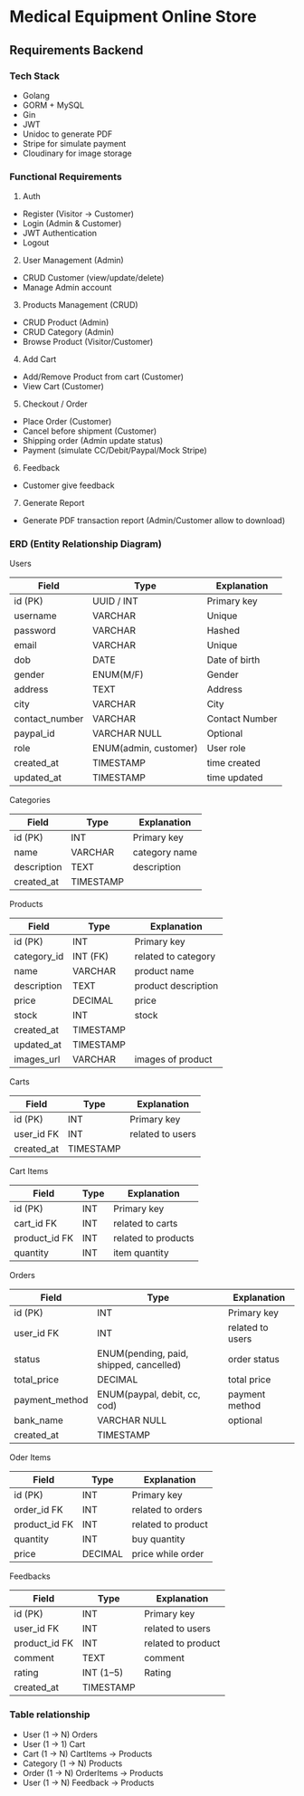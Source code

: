 
# Medical Equipment Online Store 

## Requirements Backend

### Tech Stack
- Golang
- GORM + MySQL
- Gin
- JWT
- Unidoc to generate PDF
- Stripe for simulate payment
- Cloudinary for image storage

### Functional Requirements
1. Auth
- Register (Visitor → Customer)
- Login (Admin & Customer)
- JWT Authentication
- Logout
2. User Management (Admin)
- CRUD Customer (view/update/delete)
- Manage Admin account
3. Products Management (CRUD)
- CRUD Product (Admin)
- CRUD Category (Admin)
- Browse Product (Visitor/Customer)
4. Add Cart
- Add/Remove Product from cart (Customer)
- View Cart (Customer)
5. Checkout / Order
- Place Order (Customer)
- Cancel before shipment (Customer)
- Shipping order (Admin update status)
- Payment (simulate CC/Debit/Paypal/Mock Stripe)
6. Feedback
- Customer give feedback
7. Generate Report
- Generate PDF transaction report (Admin/Customer allow to download)


### ERD (Entity Relationship Diagram)
Users

| Field           | Type                  | Explanation    |
| --------------- | --------------------- |----------------|
| id (PK)         | UUID / INT            | Primary key    |
| username        | VARCHAR               | Unique         |
| password        | VARCHAR               | Hashed         |
| email           | VARCHAR               | Unique         |
| dob             | DATE                  | Date of birth  |
| gender          | ENUM(M/F)             | Gender         |
| address         | TEXT                  | Address        |
| city            | VARCHAR               | City           |
| contact\_number | VARCHAR               | Contact Number |
| paypal\_id      | VARCHAR NULL          | Optional       |
| role            | ENUM(admin, customer) | User role      |
| created\_at     | TIMESTAMP             | time created   |
| updated\_at     | TIMESTAMP             | time updated   |


Categories


| Field       | Type      | Explanation   |
| ----------- | --------- |---------------|
| id (PK)     | INT       | Primary key   |
| name        | VARCHAR   | category name |
| description | TEXT      | description   |
| created\_at | TIMESTAMP |               |


Products

| Field        | Type      | Explanation         |
|--------------| --------- |---------------------|
| id (PK)      | INT       | Primary key         |
| category\_id | INT (FK)  | related to category |
| name         | VARCHAR   | product name        |
| description  | TEXT      | product description |
| price        | DECIMAL   | price               |
| stock        | INT       | stock               |
| created\_at  | TIMESTAMP |                     |
| updated\_at  | TIMESTAMP |                     |
| images_url   | VARCHAR   | images of product   |

Carts

| Field       | Type      | Explanation      |
| ----------- | --------- |------------------|
| id (PK)     | INT       | Primary key      |
| user\_id FK | INT       | related to users |
| created\_at | TIMESTAMP |                  |


Cart Items

| Field          | Type | Explanation         |
| -------------- | ---- |---------------------|
| id (PK)        | INT  | Primary key         |
| cart\_id FK    | INT  | related to carts    |
| product\_id FK | INT  | related to products |
| quantity       | INT  | item quantity       |


Orders

| Field           | Type                                    | Explanation      |
| --------------- | --------------------------------------- |------------------|
| id (PK)         | INT                                     | Primary key      |
| user\_id FK     | INT                                     | related to users |
| status          | ENUM(pending, paid, shipped, cancelled) | order status     |
| total\_price    | DECIMAL                                 | total price      |
| payment\_method | ENUM(paypal, debit, cc, cod)            | payment method   |
| bank\_name      | VARCHAR NULL                            | optional         |
| created\_at     | TIMESTAMP                               |                  |


Oder Items

| Field          | Type    | Explanation        |
| -------------- | ------- |--------------------|
| id (PK)        | INT     | Primary key        |
| order\_id FK   | INT     | related to orders  |
| product\_id FK | INT     | related to product |
| quantity       | INT     | buy quantity       |
| price          | DECIMAL | price while order  |


Feedbacks

| Field          | Type      | Explanation        |
| -------------- | --------- |--------------------|
| id (PK)        | INT       | Primary key        |
| user\_id FK    | INT       | related to users   |
| product\_id FK | INT       | related to product |
| comment        | TEXT      | comment            |
| rating         | INT (1–5) | Rating             |
| created\_at    | TIMESTAMP |                    |


### Table relationship
- User (1 → N) Orders
- User (1 → 1) Cart
- Cart (1 → N) CartItems → Products
- Category (1 → N) Products
- Order (1 → N) OrderItems → Products
- User (1 → N) Feedback → Products







